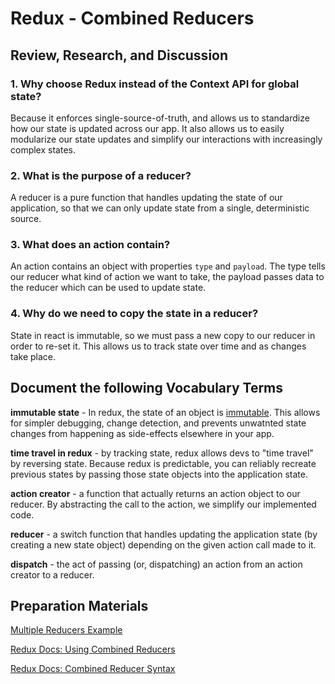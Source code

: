 # Redux - Combined Reducers

## Review, Research, and Discussion

### 1. **Why choose Redux instead of the Context API for global state?**

Because it enforces single-source-of-truth, and allows us to standardize how our state is updated across our app. It also allows us to easily modularize our state updates and simplify our interactions with increasingly complex states.

### 2. **What is the purpose of a reducer?**

A reducer is a pure function that handles updating the state of our application, so that we can only update state from a single, deterministic source.

### 3. **What does an action contain?**

An action contains an object with properties `type` and `payload`. The type tells our reducer what kind of action we want to take, the payload passes data to the reducer which can be used to update state.

### 4. **Why do we need to copy the state in a reducer?**

State in react is immutable, so we must pass a new copy to our reducer in order to re-set it. This allows us to track state over time and as changes take place.

## Document the following Vocabulary Terms

**immutable state** - In redux, the state of an object is [immutable](https://redux.js.org/faq/immutable-data/). This allows for simpler debugging, change detection, and prevents unwatnted state changes from happening as side-effects elsewhere in your app.

**time travel in redux** - by tracking state, redux allows devs to "time travel" by reversing state. Because redux is predictable, you can reliably recreate previous states by passing those state objects into the application state.

**action creator** - a function that actually returns an action object to our reducer. By abstracting the call to the action, we simplify our implemented code.

**reducer** - a switch function that handles updating the application state (by creating a new state object) depending on the given action call made to it.

**dispatch** - the act of passing (or, dispatching) an action from an action creator to a reducer.

## Preparation Materials

[Multiple Reducers Example](https://www.youtube.com/watch?v=gBER4Or86hE)

[Redux Docs: Using Combined Reducers](https://redux.js.org/recipes/structuring-reducers/using-combinereducers/)

[Redux Docs: Combined Reducer Syntax](https://redux.js.org/api/combinereducers/)